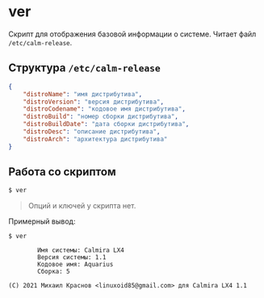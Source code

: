 # ver

Скрипт для отображения базовой информации о системе. Читает файл `/etc/calm-release`.

## Структура `/etc/calm-release`

```json
{
    "distroName": "имя дистрибутива",
    "distroVersion": "версия дистрибутива",
    "distroCodename": "кодовое имя дистрибутива",
    "distroBuild": "номер сборки дистрибутива",
    "distroBuildDate": "дата сборки дистрибутива",
    "distroDesc": "описание дистрибутива",
    "distroArch": "архитектура дистрибутива"
}
```

## Работа со скриптом

```bash
$ ver
```

> Опций и ключей у скрипта нет.

Примерный вывод:

```
$ ver

        Имя системы: Calmira LX4
        Версия системы: 1.1
        Кодовое имя: Aquarius
        Сборка: 5

(C) 2021 Михаил Краснов <linuxoid85@gmail.com> для Calmira LX4 1.1
```